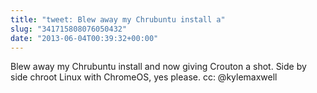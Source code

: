 ```yaml
---
title: "tweet: Blew away my Chrubuntu install a"
slug: "341715808076050432"
date: "2013-06-04T00:39:32+00:00"
---
```

Blew away my Chrubuntu install and now giving Crouton a shot. Side by side chroot Linux with ChromeOS, yes please. cc: @kylemaxwell